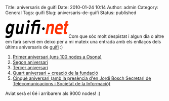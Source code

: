 Title: aniversaris de guifi
Date: 2010-01-24 10:14
Author: admin
Category: General
Tags: guifi
Slug: aniversaris-de-guifi
Status: published

[<img src="./wp-content/uploads/2007/10/logo-guifi.png" title="logo guifi" class="alignright size-full wp-image-220" width="200" height="58" />](http://gil.badall.net/wp-content/uploads/2007/10/logo-guifi.png)Com que sóc molt despistat i algun dia o altre em farà servei em deixo per a mi mateix una entrada amb els enllaços dels últims aniversaris de [guifi](http://guifi.net "Pàgina web del projecte guifi.net") :)

1.  [Primer aniversari (uns 100 nodes a Osona)](http://guifi.net/node/1992 "Nota del primer aniversari de guifi.net")
2.  [Segon aniversari](http://guifi.net/Sopar2006 "Pàgina del segon aniversari de guifi")
3.  [Tercer aniversari](http://guifi.net/Sopar2007 "Pàgina del tercer aniversari de guifi")
4.  [Quart aniversari + creació de la fundació](http://guifi.net/node/17467 "Pàgina del quart aniversari de guifi")
5.  [Cinquè aniversari (amb la presència d'en Jordi Bosch Secretari de Telecomunicacions i Societat de la Informació)](http://guifi.net/5aniversari "Pàgina del cinquè aniversari de guifi")

Aviat serà el 6é i arribarem als 9000 nodes! :)
